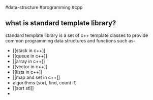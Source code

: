 #data-structure #programming #cpp 

## what is standard template library?
standard template library is a set of c++ template classes to provide common programming data structures and functions such as-

- [[stack in c++]]
- [[queue in c++]]
- [[array in c++]]
- [[vector in c++]]
- [[lists in c++]]
- [[map and set in c++]]
- algorithms (sort, find, count if)
- [[sort stl]]
- 
